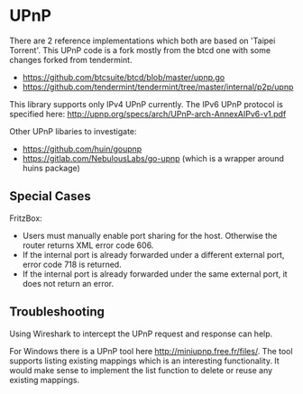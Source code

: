 # UPnP

There are 2 reference implementations which both are based on 'Taipei Torrent'. This UPnP code is a fork mostly from the btcd one with some changes forked from tendermint.
* https://github.com/btcsuite/btcd/blob/master/upnp.go
* https://github.com/tendermint/tendermint/tree/master/internal/p2p/upnp

This library supports only IPv4 UPnP currently. The IPv6 UPnP protocol is specified here: http://upnp.org/specs/arch/UPnP-arch-AnnexAIPv6-v1.pdf

Other UPnP libaries to investigate:
* https://github.com/huin/goupnp
* https://gitlab.com/NebulousLabs/go-upnp (which is a wrapper around huins package)

## Special Cases

FritzBox:
* Users must manually enable port sharing for the host. Otherwise the router returns XML error code 606.
* If the internal port is already forwarded under a different external port, error code 718 is returned.
* If the internal port is already forwarded under the same external port, it does not return an error.

## Troubleshooting

Using Wireshark to intercept the UPnP request and response can help.

For Windows there is a UPnP tool here http://miniupnp.free.fr/files/. The tool supports listing existing mappings which is an interesting functionality. It would make sense to implement the list function to delete or reuse any existing mappings.
